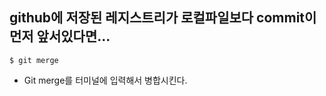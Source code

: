 ## github에 저장된 레지스트리가 로컬파일보다 commit이 먼저 앞서있다면...



`````````````````
$ git merge
`````````````````



- Git merge를 터미널에 입력해서 병합시킨다.
